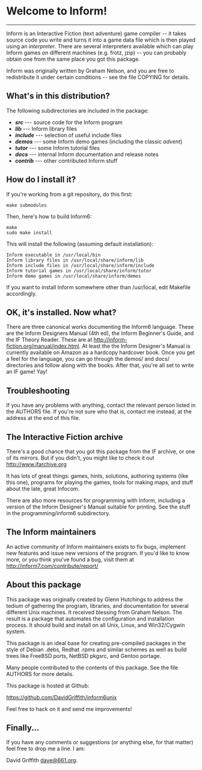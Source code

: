 **Welcome to Inform!**
=======================

---

Inform is an Interactive Fiction (text adventure) game compiler -- it takes
source code you write and turns it into a game data file which is then
played using an *interpreter*.  There are several interpreters available
which can play Inform games on different machines (e.g. frotz, jzip) -- you
can probably obtain one from the same place you got this package.

Inform was originally written by Graham Nelson, and you are free to
redistribute it under certain conditions -- see the file COPYING for
details.

What's in this distribution?
----------------------------

The following subdirectories are included in the package:

- ***src***	--- source code for the Inform program
- ***lib***	--- Inform library files
- ***include***	--- selection of useful include files
- ***demos***	--- some Inform demo games (including the classic *advent*)
- ***tutor***	--- some Inform tutorial files
- ***docs***	--- internal Inform documentation and release notes
- ***contrib***	--- other contributed Inform stuff

How do I install it?
--------------------

If you're working from a git repository, do this first:

    make submodules

Then, here's how to build Inform6:

    make
    sudo make install

This will install the following (assuming default installation):

    Inform executable in /usr/local/bin
    Inform library files in /usr/local/share/inform/lib
    Inform include files in /usr/local/share/inform/include
    Inform tutorial games in /usr/local/share/inform/tutor
    Inform demo games in /usr/local/share/inform/demos

If you want to install Inform somewhere other than /usr/local, edit 
Makefile accordingly.

OK, it's installed.  Now what?
------------------------------

There are three canonical works documenting the Inform6 language.  These 
are the Inform Designers Manual (4th ed), the Inform Beginner's Guide, 
and the IF Theory Reader.  These are at 
http://inform-fiction.org/manual/index.html.  At least the the Inform 
Designer's Manual is currently available on Amazon as a hardcopy 
hardcover book.  Once you get a feel for the language, you can go 
through the demos/ and docs/ directories and follow along with the 
books. After that, you're all set to write an IF game!  Yay!

Troubleshooting
---------------

If you have any problems with anything, contact the relevant person
listed in the AUTHORS file.  If you're not sure who that is, contact me
instead, at the address at the end of this file.

The Interactive Fiction archive
-------------------------------

There's a good chance that you got this package from the IF archive, or one
of its mirrors.  But if you didn't, you might like to check it out
http://www.ifarchive.org

It has lots of great things: games, hints, solutions, authoring systems
(like this one), programs for playing the games, tools for making maps, and
stuff about the late, great Infocom.

There are also more resources for programming with Inform, including a
version of the Inform Designer's Manual suitable for printing.  See the
stuff in the programming/inform6 subdirectory.

The Inform maintainers
----------------------

An active community of Inform maintainers exists to fix bugs, implement new
features and issue new versions of the program.  If you'd like to know
more, or you think you've found a bug, visit them at 
http://inform7.com/contribute/report/

About this package
------------------

This package was originally created by Glenn Hutchings to address the
tedium of gathering the program, libraries, and documentation for
several different Unix machines.  It received blessing from Graham
Nelson.  The result is a package that automates the configuration and
installation process.  It should build and install on all Unix, Linux,
and Win32/Cygwin system.

This package is an ideal base for creating pre-compiled packages in the
style of Debian .debs, Redhat .rpms and similar schemes as well as build
trees like FreeBSD ports, NetBSD pkgsrc, and Gentoo portage.

Many people contributed to the contents of this package.  See the file
AUTHORS for more details.

This package is hosted at Github:

https://github.com/DavidGriffith/inform6unix

Feel free to hack on it and send me improvements!

Finally...
----------

If you have any comments or suggestions (or anything else, for that matter)
feel free to drop me a line.  I am:

David Griffith <dave@661.org>.

